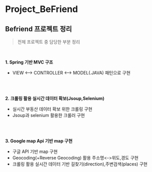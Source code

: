 # Project_BeFriend

## Befriend 프로젝트 정리

> 전체 프로젝트 중 담당한 부분 정리

<br>

<b> 1. Spring 기반 MVC 구조 </b>
  - VIEW <--> CONTROLLER <--> MODEL(.JAVA) 패턴으로 구현
  
<br><br>

<b> 2. 크롤링 활용 실시간 데이터 확보(Jsoup,Selenium) </b>
  - 실시간 부동산 데이터 확보 위한 크롤링 구현
  - Jsoup과 selenium 활용한 크롤러 구현

<br><br>

<b> 3. Google map Api 기반 map 구현 </b>
  - 구글 API 기반 map 구현
  - Geocoding(+Reverse Geocoding) 활용 주소명<->위도,경도 구현
  - 크롤링 활용 실시간 데이터 기반 길찾기(direction),주변검색(places) 구현
